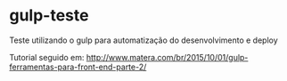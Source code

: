 # gulp-teste
Teste utilizando o gulp para automatização do desenvolvimento e deploy

Tutorial seguido em: http://www.matera.com/br/2015/10/01/gulp-ferramentas-para-front-end-parte-2/
